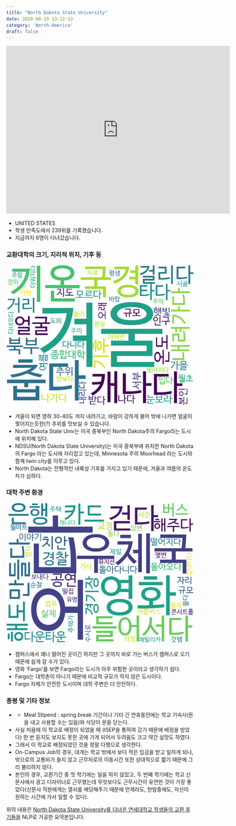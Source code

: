 ```yaml
---
title: "North Dakota State University"
date: 2020-08-19 13:12:13
category: 'North-America'
draft: false
---
```


<iframe
width="600"
height="450"
frameborder="0" style="border:0"
src="https://www.google.com/maps/embed/v1/place?key=AIzaSyC9e1AME-pVmWC4hBpFdu5S4dKzyepa3HQ&q=North+Dakota+State+University&center=46.8977528,-96.80243670000002&zoom=14" allowfullscreen>
</iframe>

* UNITED STATES
* 학생 만족도에서 239위를 기록했습니다.
* 지금까지 6명이 다녀갔습니다. 

### 교환대학의 크기, 지리적 위치, 기후 등

![gen_info-WordCloud](../univ_wordclouds_okt/gen_info/US000128_gen_info_okt.png)

* 겨울이 되면 영하 30-40도 까지 내려가고, 바람이 강하게 불어 밖에 나가면 얼굴이 찢어지는듯한(?) 추위를 맛보실 수 있습니다.
* North Dakota State Univ는 미국 중북부인 North Dakota주의 Fargo라는 도시에 위치해 있다.
* NDSU(North Dakota State University)는 미국 중북부에 위치한 North Dakota 의 Fargo 라는 도시에 자리잡고 있는데, Minnesota 주의 Moorhead 라는 도시와 함께 twin city를 이루고 있다.
* North Dakota는 전형적인 내륙성 기후를 가지고 있기 때문에, 겨울과 여름의 온도차가 심하다.


### 대학 주변 환경

![env_info-WordCloud](../univ_wordclouds_okt/env_info/US000128_env_info_okt.png)

* 캠퍼스에서 꽤나 떨어진 곳이긴 하지만 그 곳까지 바로 가는 버스가 캠퍼스로 오기 때문에 쉽게 갈 수가 있다.
* 영화 ‘Fargo'를 보면 Fargo라는 도시가 아주 위험한 곳이라고 생각하기 쉽다.
* Fargo는 대학촌이 아니기 때문에 비교적 규모가 작지 않은 도시이다.
* Fargo 자체가 안전한 도시이며 대학 주변은 더 안전하다.


### 총평 및 기타 정보 
* * Meal Stipend : spring break 기간이나 기타 긴 연휴동안에는 학교 기숙사(돈을 내고 사용할 수는 있음)와 식당이 문을 닫는다.
* 사실 처음에 이 학교로 배정이 되었을 때 (ISEP을 통하여 갔기 때문에 배정을 받았다) 한 번 듣지도 보지도 못한 곳에 가게 되어서 두려움도 크고 약간 실망도 하였다.
* 그래서 이 학교로 배정되었던 것을 정말 다행으로 생각한다.
* On-Campus Job의 경우, 대개는 학교 밖에서 보다 적은 임금을 받고 일하게 되나, 밖으로의 교통비가 들지 않고 근무처로의 이동시간 또한 상대적으로 짧기 때문에 그리 불리하지 않다.
* 본인의 경우, 교환기간 중 첫 학기에는 일을 하지 않았고, 두 번째 학기에는 학교 신문사에서 광고 디자이너로 근무했는데 무엇보다도 근무시간이 유연한 것이 가장 좋았다(신문사 직원에게는 열쇠를 배당해주기 때문에 언제라도, 한밤중에도, 자신이 원하는 시간에 가서 일할 수 있다).


위의 내용은 [North Dakota State University를 다녀온 연세대학교 학생들의 교환 후기들을](http://oia.yonsei.ac.kr/partner/expReport.asp?ucode=US000128&bgbn=A) NLP로 가공한 요약본입니다. 
